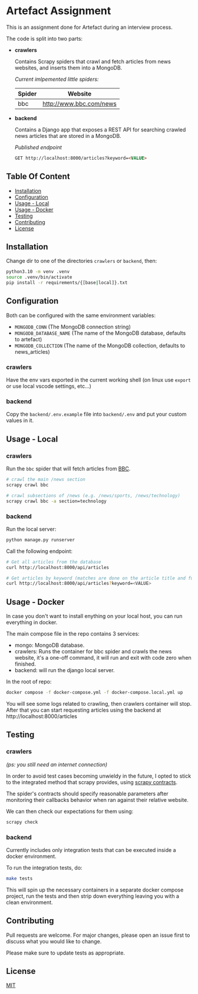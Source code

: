# Artefact Assignment

This is an assignment done for Artefact during an interview process.

The code is split into two parts:

- **crawlers**

    Contains Scrapy spiders that crawl and fetch articles from news websites, and inserts them into a MongoDB.

    *Current imlpemented little spiders:*

    | Spider | Website |
    | -------- | -------- |
    | bbc | http://www.bbc.com/news |

- **backend**

    Contains a Django app that exposes a REST API for searching crawled news articles that are stored in a MongoDB.

    *Published endpoint*

    ```html
    GET http://localhost:8000/articles?keyword=<VALUE>
    ```


## Table Of Content

- [Installation](#installation)
- [Configuration](#configuration)
- [Usage - Local](#usage---local)
- [Usage - Docker](#usage---docker)
- [Testing](#testing)
- [Contributing](#contributing)
- [License](#license)

## Installation

Change dir to one of the directories `crawlers` or `backend`, then:

```bash
python3.10 -m venv .venv
source .venv/bin/activate
pip install -r requirements/{[base|local]}.txt
```

## Configuration

Both can be configured with the same environment variables:

- `MONGODB_CONN` (The MongoDB connection string)
- `MONGODB_DATABASE_NAME` (The name of the MongoDB database, defaults to artefact)
- `MONGODB_COLLECTION` (The name of the MongoDB collection, defaults to news_articles)

### crawlers

Have the env vars exported in the current working shell (on linux use `export` or use local vscode settings, etc...)

### backend

Copy the `backend/.env.example` file into `backend/.env` and put your custom values in it.

## Usage - Local

### crawlers

Run the `bbc` spider that will fetch articles from [BBC](https://www.bbc.com/news).

```bash
# crawl the main /news section
scrapy crawl bbc 

# crawl subsections of /news (e.g. /news/sports, /news/technology)
scrapy crawl bbc -a section=technology
```

### backend

Run the local server:

```bash
python manage.py runserver
```

Call the following endpoint:

```bash
# Get all articles from the database
curl http://localhost:8000/api/articles

# Get articles by keyword (matches are done on the article title and full text)
curl http://localhost:8000/api/articles?keyword=<VALUE>
```

## Usage - Docker

In case you don't want to install enything on your local host, you can run everything in docker.

The main compose file in the repo contains 3 services:

- mongo: MongoDB database.
- crawlers: Runs the container for bbc spider and crawls the news website, it's a one-off command, it will run and exit with code zero when finished.
- backend: will run the django local server.

In the root of repo:
```bash
docker compose -f docker-compose.yml -f docker-compose.local.yml up
```

You will see some logs related to crawling, then crawlers container will stop. After that you can start requesting articles using the backend at http://localhost:8000/articles

## Testing

### crawlers

*(ps: you still need an internet connection)*

In order to avoid test cases becoming unwieldy in the future, I opted to stick to the integrated method that scrapy provides, using [scrapy contracts](https://docs.scrapy.org/en/latest/topics/contracts.html).

The spider's contracts should specify reasonable parameters after monitoring their callbacks behavior when ran against their relative website.

We can then check our expectations for them using:

```bash
scrapy check
```

### backend

Currently includes only integration tests that can be executed inside a docker environment.

To run the integration tests, do:

```bash
make tests
```

This will spin up the necessary containers in a separate docker compose project, run the tests and then strip down everything
leaving you with a clean environment.

## Contributing

Pull requests are welcome. For major changes, please open an issue first
to discuss what you would like to change.

Please make sure to update tests as appropriate.

## License

[MIT](https://choosealicense.com/licenses/mit/)
